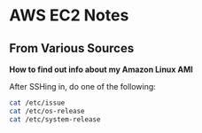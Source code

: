 # AWS EC2 Notes


## From Various Sources

**How to find out info about my Amazon Linux AMI**

After SSHing in, do one of the following:

```sh
cat /etc/issue
cat /etc/os-release
cat /etc/system-release
```
